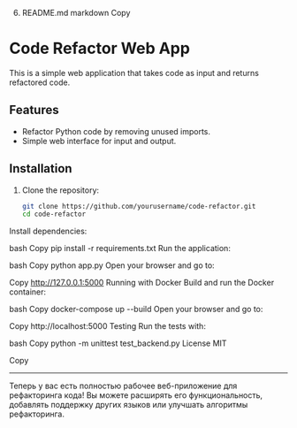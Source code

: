 6. README.md
markdown
Copy
# Code Refactor Web App

This is a simple web application that takes code as input and returns refactored code.

## Features
- Refactor Python code by removing unused imports.
- Simple web interface for input and output.

## Installation

1. Clone the repository:
   ```bash
   git clone https://github.com/yourusername/code-refactor.git
   cd code-refactor
Install dependencies:

bash
Copy
pip install -r requirements.txt
Run the application:

bash
Copy
python app.py
Open your browser and go to:

Copy
http://127.0.0.1:5000
Running with Docker
Build and run the Docker container:

bash
Copy
docker-compose up --build
Open your browser and go to:

Copy
http://localhost:5000
Testing
Run the tests with:

bash
Copy
python -m unittest test_backend.py
License
MIT

Copy

---

Теперь у вас есть полностью рабочее веб-приложение для рефакторинга кода! Вы можете расширять его функциональность, добавлять поддержку других языков или улучшать алгоритмы рефакторинга.